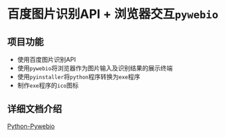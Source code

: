 # 百度图片识别API + 浏览器交互`pywebio`

## 项目功能
* 使用百度图片识别API
* 使用`pywebio`将浏览器作为图片输入及识别结果的展示终端
* 使用`pyinstaller`将`python`程序转换为`exe`程序
* 制作`exe`程序的`ico`图标

## 详细文档介绍
[Python-Pywebio][pywebio]

[pywebio]:https://github.com/yueyue10/Knowledge/tree/master/markdown/UniCloud/pywebio.md
